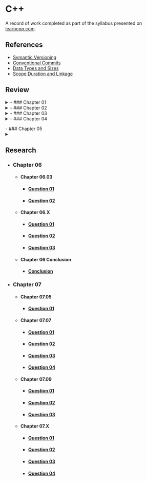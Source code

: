 # C++

A record of work completed as part of the syllabus presented on [learncpp.com](https://www.learncpp.com).

## References

- [Symantic Versioning](./References/SymanticVersioning.md)
- [Conventional Commits](./References/ConventionalCommits.md)
- [Data Types and Sizes](./References/DataTypesSizes.md)
- [Scope Duration and Linkage](ReferenceMaterial/ScopeDurationLinkage.md)

## Review

<details>
<summary>
- ### Chapter 01
</summary>
<p>

  - #### [Question 01](Chapter01/Question01.md)

  - #### [Question 02](Chapter01/Question02.md)

  - #### [Question 03](Chapter01/Question03.md)

</p>
</details>

<!-- gap -->

<details>
<summary>
- ### Chapter 02
</summary>
<p>

  - #### [Question 01](Chapter02/Question01.md)

  - #### [Question 02](Chapter02/Question02.md)

  - #### [Question 03](Chapter02/Question03.md)

</p>
</details>

<!-- gap -->

<details>
<summary>
- ### Chapter 03
</summary>
<p>

  - #### [Question 01](Chapter03/Question01.md)

  - #### [Question 02](Chapter03/Question02.md)

  - #### [Question 03](Chapter03/Question03.md)

</p>
</details>

<!-- gap -->

<details>
<summary>
- ### Chapter 04
</summary>
<p>

  - #### [Question 01](Chapter04/Question01.md)

  - #### [Question 02](Chapter04/Question02.md)

  - #### [Question 03](Chapter04/Question03.md)

  - #### [Question 04](Chapter04/Question04.md)

  - #### [Question 05](Chapter04/Question05.md)

</p>
</details>

<!-- gap -->

</p>
</details>
- ### Chapter 05
<details>
<summary>

</summary>
<p>

  - #### [Question 01](Chapter05/Question01.md)

  - #### [Question 02](Chapter05/Question02.md)

  - #### [Question 03](Chapter05/Question03.md)

</p>
</details>

## Research

- ### Chapter 06

  - #### Chapter 06.03

    - #### [Question 01](Chapter06_03/Question01.md)

    - #### [Question 02](Chapter06_03/Question02.md)

  - #### Chapter 06.X

    - #### [Question 01](Chapter06_X/Question01.md)

    - #### [Question 02](Chapter06_X/Question02.md)

    - #### [Question 03](Chapter06_X/Question03.md)

  - #### Chapter 06 Conclusion

    - #### [Conclusion](Chapter06/Chapter06_Conclusion.md)

- ### Chapter 07
  
  - #### Chapter 07.05
  
    - #### [Question 01](Chapter07/Chapter07_05/Question01.md)

  - #### Chapter 07.07

    - #### [Question 01](Chapter07/Chapter07_07/Question01.md)

    - #### [Question 02](Chapter07/Chapter07_07/Question02.md)

    - #### [Question 03](Chapter07/Chapter07_07/Question03.md)

    - #### [Question 04](Chapter07/Chapter07_07/Question04.md)

  - #### Chapter 07.09

    - #### [Question 01](Chapter07/Chapter07_09/Question01.md)

    - #### [Question 02](Chapter07/Chapter07_09/Question02.md)

    - #### [Question 03](Chapter07/Chapter07_09/Question03.md)
  
  - #### Chapter 07.X

    - #### [Question 01](Chapter07/Chapter07_X/Question01.md)
  
    - #### [Question 02](Chapter07/Chapter07_X/Question02.md)

    - #### [Question 03](Chapter07/Chapter07_X/Question03.md)

    - #### [Question 04](Chapter07/Chapter07_X/Question04.md)